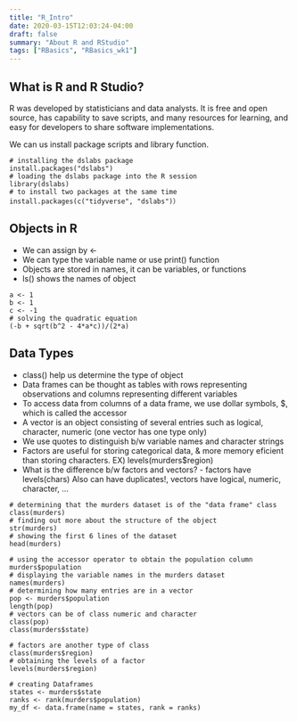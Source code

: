 ```yaml
---
title: "R_Intro"
date: 2020-03-15T12:03:24-04:00
draft: false
summary: "About R and RStudio"
tags: ["RBasics", "RBasics_wk1"]
---
```

<h2>
What is R and R Studio?
</h2>
<p>
R was developed by statisticians and data analysts. It is free and open source, has capability to save scripts, and many resources for learning, and easy for developers to share software implementations.
</p>
<p>
We can us install package scripts and library function.
</p>

```
# installing the dslabs package
install.packages("dslabs")
# loading the dslabs package into the R session
library(dslabs)
# to install two packages at the same time
install.packages(c("tidyverse", "dslabs")） 
```

<h2>
Objects in R
</h2>

<ul>
<li>We can assign by <- </li>
<li>We can type the variable name or use print() function</li>
<li>Objects are stored in names, it can be variables, or functions</li>
<li>ls() shows the names of object</li>
</ul>

```
a <- 1
b <- 1
c <- -1
# solving the quadratic equation
(-b + sqrt(b^2 - 4*a*c))/(2*a)
```

<h2>Data Types</h2>

<ul>
<li>class() help us determine the type of object</li>
<li>Data frames can be thought as tables with rows representing observations and columns representing different variables</li>
<li>To access data from columns of a data frame, we use dollar symbols, $, which is called the accessor</li>
<li>A vector is an object consisting of several entries such as logical, character, numeric (one vector has one type only)</li>
<li>We use quotes to distinguish b/w variable names and character strings</li>
<li>Factors are useful for storing categorical data, & more memory eficient than storing characters.
EX) levels(murders$region)</li>
<li>What is the difference b/w factors and vectors? - factors have levels(chars) Also can have duplicates!, vectors have logical, numeric, character, ...</li>
</ul>

```
# determining that the murders dataset is of the "data frame" class
class(murders)
# finding out more about the structure of the object
str(murders)
# showing the first 6 lines of the dataset
head(murders)

# using the accessor operator to obtain the population column
murders$population
# displaying the variable names in the murders dataset
names(murders)
# determining how many entries are in a vector
pop <- murders$population
length(pop)
# vectors can be of class numeric and character
class(pop)
class(murders$state)

# factors are another type of class
class(murders$region)
# obtaining the levels of a factor
levels(murders$region)

# creating Dataframes
states <- murders$state
ranks <- rank(murders$population)
my_df <- data.frame(name = states, rank = ranks)
```